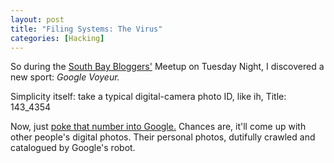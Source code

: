 ```yaml
---
layout: post
title: "Filing Systems: The Virus"
categories: [Hacking]
---
```

So during the <a href="http://www.sfbaybloggers.com/">South Bay Bloggers'</a> Meetup on Tuesday Night, I discovered a new sport: <i>Google Voyeur.</i>

Simplicity itself: take a typical digital-camera photo ID, like ih, Title: 143_4354

Now, just <a href="http://www.google.com/search?q=143_4354&svnum=10&hl=en&lr=&ie=UTF-8&sa=N&tab=iw">poke that number into Google.</a> Chances are, it'll come up with other people's digital photos. Their personal photos, dutifully crawled and catalogued by Google's robot.

